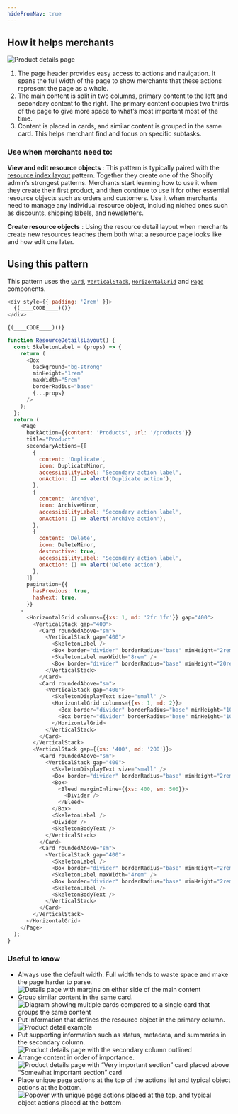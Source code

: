 ```yaml
---
hideFromNav: true
---
```


<div as="HowItHelps">

## How it helps merchants

![Product details page](/images/patterns/resource-details-layout/resource-detail-cover-image.png)

1. The page header provides easy access to actions and navigation. It spans the full width of the page to show merchants that these actions represent the page as a whole.
2. The main content is split in two columns, primary content to the left and secondary content to the right. The primary content occupies two thirds of the page to give more space to what’s most important most of the time.
3. Content is placed in cards, and similar content is grouped in the same card. This helps merchant find and focus on specific subtasks.

<div as="DefinitionTable">

### Use when merchants need to:

**View and edit resource objects**
: This pattern is typically paired with the [resource index layout](/patterns/resource-index-layout) pattern. Together they create one of the Shopify admin’s strongest patterns. Merchants start learning how to use it when they create their first product, and then continue to use it for other essential resource objects such as orders and customers. Use it when merchants need to manage any individual resource object, including niched ones such as discounts, shipping labels, and newsletters.

**Create resource objects**
: Using the resource detail layout when merchants create new resources teaches them both what a resource page looks like and how edit one later.

</div>
</div>
<div as="Usage">

## Using this pattern

This pattern uses the [`Card`](/components/layout-and-structure/card), [`VerticalStack`](/components/layout-and-structure/vertical-stack), [`HorizontalGrid`](/components/layout-and-structure/horizontal-grid) and [`Page`](/components/layout-and-structure/page) components.

<!-- prettier-ignore -->
```javascript {"type":"previewContext","for":"example"}
<div style={{ padding: '2rem' }}>
  {(____CODE____)()}
</div>
```

<!-- prettier-ignore -->
```javascript {"type":"sandboxContext","for":"example"}
{(____CODE____)()}
```

```javascript {"type":"livePreview","id":"example"}
function ResourceDetailsLayout() {
  const SkeletonLabel = (props) => {
    return (
      <Box
        background="bg-strong"
        minHeight="1rem"
        maxWidth="5rem"
        borderRadius="base"
        {...props}
      />
    );
  };
  return (
    <Page
      backAction={{content: 'Products', url: '/products'}}
      title="Product"
      secondaryActions={[
        {
          content: 'Duplicate',
          icon: DuplicateMinor,
          accessibilityLabel: 'Secondary action label',
          onAction: () => alert('Duplicate action'),
        },
        {
          content: 'Archive',
          icon: ArchiveMinor,
          accessibilityLabel: 'Secondary action label',
          onAction: () => alert('Archive action'),
        },
        {
          content: 'Delete',
          icon: DeleteMinor,
          destructive: true,
          accessibilityLabel: 'Secondary action label',
          onAction: () => alert('Delete action'),
        },
      ]}
      pagination={{
        hasPrevious: true,
        hasNext: true,
      }}
    >
      <HorizontalGrid columns={{xs: 1, md: '2fr 1fr'}} gap="400">
        <VerticalStack gap="400">
          <Card roundedAbove="sm">
            <VerticalStack gap="400">
              <SkeletonLabel />
              <Box border="divider" borderRadius="base" minHeight="2rem" />
              <SkeletonLabel maxWidth="8rem" />
              <Box border="divider" borderRadius="base" minHeight="20rem" />
            </VerticalStack>
          </Card>
          <Card roundedAbove="sm">
            <VerticalStack gap="400">
              <SkeletonDisplayText size="small" />
              <HorizontalGrid columns={{xs: 1, md: 2}}>
                <Box border="divider" borderRadius="base" minHeight="10rem" />
                <Box border="divider" borderRadius="base" minHeight="10rem" />
              </HorizontalGrid>
            </VerticalStack>
          </Card>
        </VerticalStack>
        <VerticalStack gap={{xs: '400', md: '200'}}>
          <Card roundedAbove="sm">
            <VerticalStack gap="400">
              <SkeletonDisplayText size="small" />
              <Box border="divider" borderRadius="base" minHeight="2rem" />
              <Box>
                <Bleed marginInline={{xs: 400, sm: 500}}>
                  <Divider />
                </Bleed>
              </Box>
              <SkeletonLabel />
              <Divider />
              <SkeletonBodyText />
            </VerticalStack>
          </Card>
          <Card roundedAbove="sm">
            <VerticalStack gap="400">
              <SkeletonLabel />
              <Box border="divider" borderRadius="base" minHeight="2rem" />
              <SkeletonLabel maxWidth="4rem" />
              <Box border="divider" borderRadius="base" minHeight="2rem" />
              <SkeletonLabel />
              <SkeletonBodyText />
            </VerticalStack>
          </Card>
        </VerticalStack>
      </HorizontalGrid>
    </Page>
  );
}
```

</div>
<div as="UsefulToKnow">

### Useful to know

- <span>Always use the default width. Full width tends to waste space and make the page harder to parse.</span> ![Details page with margins on either side of the main content](/images/patterns/resource-details-layout/resource-detail-usage-1.png)
- <span>Group similar content in the same card.</span> ![Diagram showing multiple cards compared to a single card that groups the same content](/images/patterns/resource-details-layout/resource-detail-usage-2.png)
- <span>Put information that defines the resource object in the primary column.</span> ![Product detail example](/images/patterns/resource-details-layout/resource-detail-usage-3.png)
- <span>Put supporting information such as status, metadata, and summaries in the secondary column.</span> ![Product details page with the secondary column outlined](/images/patterns/resource-details-layout/resource-detail-usage-4.png)
- <span>Arrange content in order of importance.</span> ![Product details page with “Very important section” card placed above “Somewhat important section” card](/images/patterns/resource-details-layout/resource-detail-usage-5.png)
- <span>Place unique page actions at the top of the actions list and typical object actions at the bottom.</span> ![Popover with unique page actions placed at the top, and typical object actions placed at the bottom](/images/patterns/resource-details-layout/resource-detail-usage-6.png)

</div>
